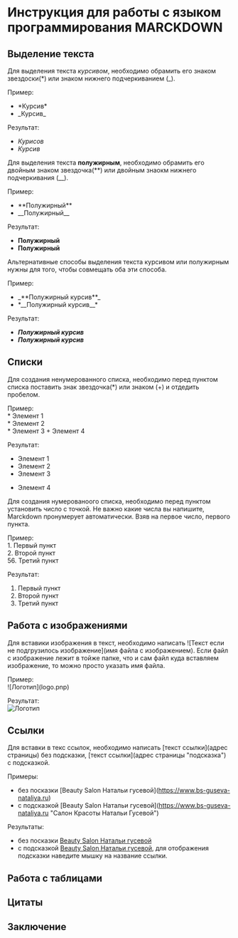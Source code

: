 # Инструкция для работы с языком программирования **MARCKDOWN**

## Выделение текста

Для выделения текста *курсивом*, необходимо обрамить его знаком звездоски(*) или знаком нижнего подчеркиванием (_).

Пример:  
* \*Курсив*
* \_Курсив_

Результат:
* *Курисов*
* _Курсив_

Для выделения текста **полужирным**, необходимо обрамить его двойным знаком звездочка(**) или двойным знаокм нижнего подчеркивания (__).

Пример:  
* \*\*Полужирный**
* \_\_Полужирный__

Результат:  
* **Полужирный**
* __Полужирный__

Альтернативные способы выделения текста курсивом или полужирным нужны для того, чтобы совмещать оба эти способа.

Пример:  
* \_\*\*Полужирный курсив**_
* \*\_\_Полужирный курсив__*

Результат:  
* _**Полужирный курсив**_
* *__Полужирный курсив__*

## Списки

Для создания ненумерованного списка, необходимо перед пунктом списка поставить знак звездочка(*) или знаком (+) и отдедить пробелом.

Пример:  
\* Элемент 1  
\* Элемент 2  
\* Элемент 3
\+ Элемент 4

Результат:  
* Элемент 1
* Элемент 2
* Элемент 3
+ Элемент 4

Для создания нумерованоого списка, необходимо перед пунктом установить число с точкой. Не важно какие числа вы напишите, Marckdown пронумерует автоматически. Взяв на первое число, первого пункта.

Пример:  
1\. Первый пункт  
2\. Второй пункт  
56\. Третий пункт

Результат:  
1. Первый пункт  
2. Второй пункт  
56. Третий пункт

## Работа с изображениями

Для вставики изображения в текст, необходимо написать \!\[Текст если не подгрузилось изображение](имя файла с изображением). Если файл с изображение лежит в тойже папке, что и сам файл куда вставляем изображение, то можно просто указать имя файла.

Пример:  
\!\[Логотип](logo.pnp)

Результат:  
![Логотип](logo.png)

## Ссылки

Для вставки в текс ссылок, необходимо написать \[текст ссылки](адрес страницы) без подсказки, \[текст ссылки](адрес страницы "подсказка") с подсказкой.

Примеры:

* без посказки \[Beauty Salon Натальи гусевой](https://www.bs-guseva-nataliya.ru)
* с подсказкой \[Beauty Salon Натальи гусевой](https://www.bs-guseva-nataliya.ru "Салон Красоты Натальи Гусевой")

Результаты:
* без посказки [Beauty Salon Натальи гусевой](https://www.bs-guseva-nataliya.ru)
* с подсказкой [Beauty Salon Натальи гусевой](https://www.bs-guseva-nataliya.ru "Салон Красоты Натальи Гусевой"), для отображения подсказки наведите мышку на название ссылки.

## Работа с таблицами

## Цитаты

## Заключение